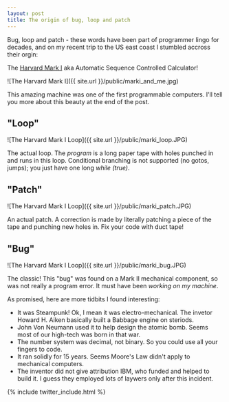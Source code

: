 ```yaml
---
layout: post
title: The origin of bug, loop and patch
---
```


Bug, loop and patch - these words have been part of programmer lingo for decades, and on my recent trip to the US east coast I stumbled accross their orgin: 

The [Harvard Mark I](http://en.wikipedia.org/wiki/Harvard_Mark_I) aka Automatic Sequence Controlled Calculator!

![The Harvard Mark I]({{ site.url }}/public/marki_and_me.jpg)

This amazing machine was one of the first programmable computers. I'll tell you more about this beauty at the end of the post.

## "Loop"

![The Harvard Mark I Loop]({{ site.url }}/public/marki_loop.JPG)

The actual loop. The *program* is a long paper tape with holes punched in and runs in this loop. Conditional branching is not supported (no gotos, jumps); you just have one long *while (true)*.

## "Patch"

![The Harvard Mark I Loop]({{ site.url }}/public/marki_patch.JPG)

An actual patch. A correction is made by literally patching a piece of the tape and punching new holes in. Fix your code with duct tape!

## "Bug"

![The Harvard Mark I Loop]({{ site.url }}/public/marki_bug.JPG)

The classic! This "bug" was found on a Mark II mechanical component, so was not really a program error. It must have been *working on my machine*.

As promised, here are more tidbits I found interesting:

* It was Steampunk! Ok, I mean it was electro-mechanical. The invetor Howard H. Aiken basically built a Babbage engine on steriods. 
* John Von Neumann used it to help design the atomic bomb. Seems most of our high-tech was born in that war.
* The number system was decimal, not binary. So you could use all your fingers to code.
* It ran solidly for 15 years. Seems Moore's Law didn't apply to mechanical computers.
* The inventor did not give attribution IBM, who funded and helped to build it. I guess they employed lots of laywers only after this incident.


{% include twitter_include.html %}

